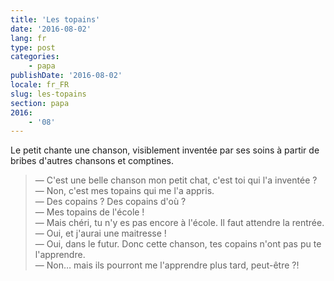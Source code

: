 ```yaml
---
title: 'Les topains'
date: '2016-08-02'
lang: fr
type: post
categories:
    - papa
publishDate: '2016-08-02'
locale: fr_FR
slug: les-topains
section: papa
2016:
    - '08'
---
```


Le petit chante une chanson, visiblement inventée par ses soins à partir de bribes d'autres chansons et comptines.

<!--more-->

> — C'est une belle chanson mon petit chat, c'est toi qui l'a inventée ?  
> — Non, c'est mes topains qui me l'a appris.  
> — Des copains ? Des copains d'où ?  
> — Mes topains de l'école !  
> — Mais chéri, tu n'y es pas encore à l'école. Il faut attendre la rentrée.  
> — Oui, et j'aurai une maitresse !  
> — Oui, dans le futur. Donc cette chanson, tes copains n'ont pas pu te l'apprendre.  
> — Non… mais ils pourront me l'apprendre plus tard, peut-être ?!

